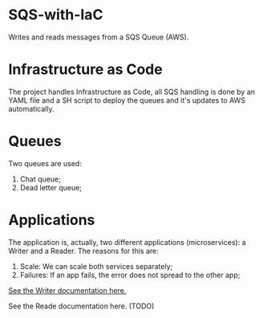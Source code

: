 # SQS-with-IaC

Writes and reads messages from a SQS Queue (AWS).

# Infrastructure as Code

The project handles Infrastructure as Code, all SQS handling is done by an YAML file and a SH script to deploy the queues and it's updates to AWS automatically.

# Queues

Two queues are used:

1. Chat queue;
2. Dead letter queue;

# Applications

The application is, actually, two different applications (microservices): a Writer and a Reader. The reasons for this are:

1. Scale: We can scale both services separately;
2. Failures: If an app fails, the error does not spread to the other app;

[See the Writer documentation here.](https://github.com/leo-pimenta/SQS-with-IaC/tree/main/Writer)

See the Reade documentation here. (TODO)
